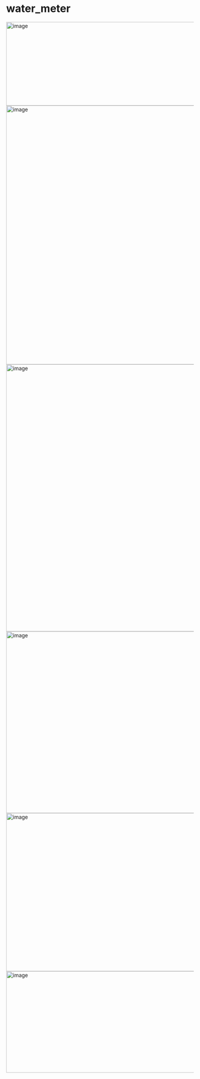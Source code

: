 # water_meter

<img width="953" height="224" alt="image" src="https://github.com/user-attachments/assets/57a2b759-9fe2-4d42-8d2d-23066b98323c" />
<img width="1684" height="694" alt="image" src="https://github.com/user-attachments/assets/1d2c818a-23fe-4ae4-886f-3c8b222ee8db" />
<img width="1150" height="716" alt="image" src="https://github.com/user-attachments/assets/8ba99e36-7afb-4a9a-a35d-3213a709f7b6" />

<img width="741" height="487" alt="image" src="https://github.com/user-attachments/assets/14b245cb-4814-4356-b458-42612b19307c" />
<img width="999" height="424" alt="image" src="https://github.com/user-attachments/assets/ac1fe800-2fd9-48c0-a559-8e32036c2871" />

<img width="824" height="272" alt="image" src="https://github.com/user-attachments/assets/879fe190-dad6-4b63-9c2f-c48c16cf4fc4" />
